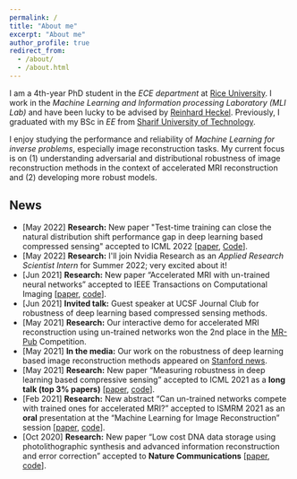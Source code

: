 ```yaml
---
permalink: /
title: "About me"
excerpt: "About me"
author_profile: true
redirect_from: 
  - /about/
  - /about.html
---
```


I am a 4th-year PhD student in the _ECE department_ at [Rice University](https://eceweb.rice.edu/). I work in the _Machine Learning and Information processing Laboratory (MLI Lab)_ and have been lucky to be advised by [Reinhard Heckel](http://reinhardheckel.com/). 
Previously, I graduated with my BSc in _EE_ from [Sharif University of Technology](http://ee.sharif.edu/~web/en/).
  
I enjoy studying the performance and reliability of _Machine Learning for inverse problems_, especially image reconstruction tasks. My current focus is on (1) understanding adversarial and distributional robustness of image reconstruction methods in the context of accelerated MRI reconstruction and (2) developing more robust models. 

## News

+ [May 2022] **Research:** New paper "Test-time training can close the natural distribution shift performance gap in deep learning based compressed sensing" accepted to ICML 2022 [[paper](https://arxiv.org/pdf/2204.07204), [Code](https://github.com/MLI-lab/ttt_for_deep_learning_cs)].
+ [May 2022] **Research:** I'll join Nvidia Research as an _Applied Research Scientist Intern_ for Summer 2022; very excited about it!
+ [Jun 2021] **Research:** New paper “Accelerated MRI with un-trained neural networks” accepted to IEEE Transactions on Computational Imaging [[paper](https://arxiv.org/pdf/2007.02471), [code](https://github.com/MLI-lab/ConvDecoder)].
+ [Jun 2021] **Invited talk:** Guest speaker at UCSF Journal Club for robustness of deep learning based compressed sensing methods.
+ [May 2021] **Research:** Our interactive demo for accelerated MRI reconstruction using un-trained networks won the 2nd place in the [MR-Pub](https://ismrm.github.io/mrpub/) Competition.
+ [May 2021] **In the media:** Our work on the robustness of deep learning based image reconstruction methods appeared on [Stanford news](https://hai.stanford.edu/news/can-ai-create-faster-more-reliable-mri-scans).
+ [May 2021] **Research:** New paper “Measuring robustness in deep learning based compressive sensing” accepted to ICML 2021 as a **long talk (top 3% papers)** [[paper](https://proceedings.mlr.press/v139/darestani21a.html), [code](https://github.com/MLI-lab/Robustness-CS)].
+ [Feb 2021] **Research:** New abstract “Can un-trained networks compete with trained ones for accelerated MRI?” accepted to ISMRM 2021 as an **oral** presentation at the “Machine Learning for Image Reconstruction” session [[paper](https://index.mirasmart.com/ISMRM2021/PDFfiles/0271.html), [code](https://github.com/MLI-lab/ConvDecoder)]. 
+ [Oct 2020] **Research:** New paper “Low cost DNA data storage using photolithographic synthesis and advanced information reconstruction and error correction” accepted to **Nature Communications** [[paper](https://www.nature.com/articles/s41467-020-19148-3), [code](https://github.com/MLI-lab/noisy_dna_data_storage)].

<script type='text/javascript' id='clustrmaps' src='//cdn.clustrmaps.com/map_v2.js?cl=ffffff&w=150&t=n&d=NcLP4mVk13rbqSFKS2RfRdGdeF5152TzEB6AWF_QY58'></script>
